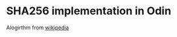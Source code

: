 # SHA256 implementation in Odin

Alogirthm from [wikipedia](https://en.wikipedia.org/wiki/SHA-2#Pseudocode)
